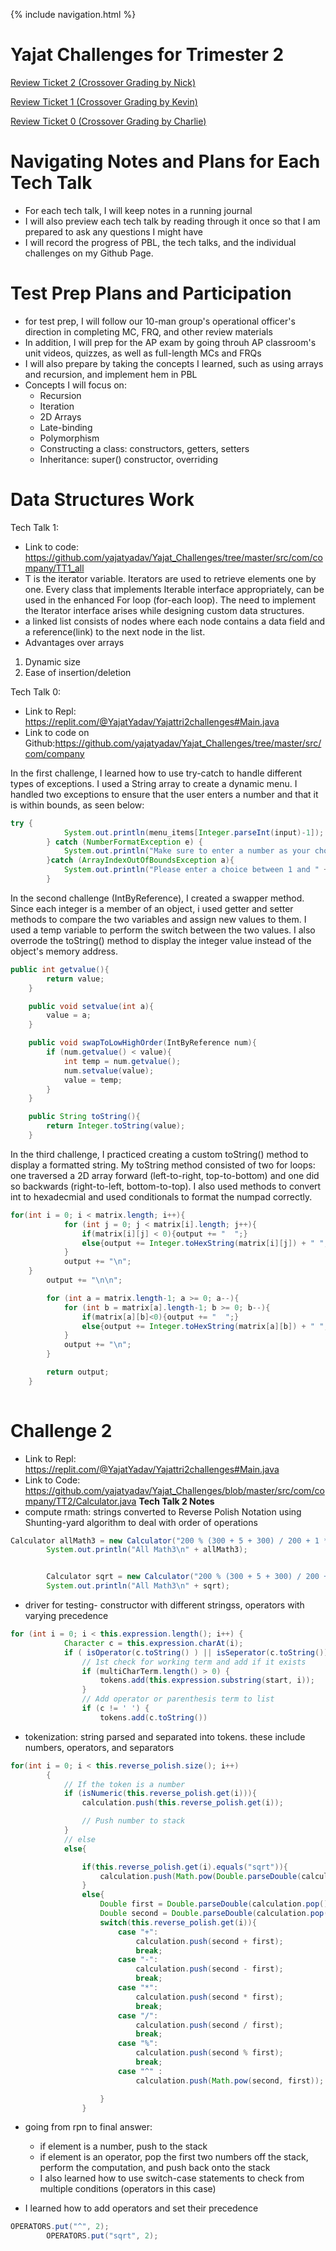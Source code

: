 {% include navigation.html %}

# Yajat Challenges for Trimester 2

[Review Ticket 2 (Crossover Grading by Nick)](https://github.com/yajatyadav/Yajat_Challenges/issues/3)

[Review Ticket 1 (Crossover Grading by Kevin)](https://github.com/yajatyadav/Yajat_Challenges/issues/2)

[Review Ticket 0 (Crossover Grading by Charlie)](https://github.com/yajatyadav/Yajat_Challenges/issues/1#issuecomment-1067075425)

# Navigating Notes and Plans for Each Tech Talk
- For each tech talk, I will keep notes in a running journal
- I will also preview each tech talk by reading through it once so that I am prepared to ask any questions I might have
- I will record the progress of PBL, the tech talks, and the individual challenges on my Github Page.

# Test Prep Plans and Participation
- for test prep, I will follow our 10-man group's operational officer's direction in completing MC, FRQ, and other review materials
- In addition, I will prep for the AP exam by going throuh AP classroom's unit videos, quizzes, as well as full-length MCs and FRQs
- I will also prepare by taking the concepts I learned, such as using arrays and recursion, and implement hem in PBL
- Concepts I will focus on:
  - Recursion
  - Iteration
  - 2D Arrays
  - Late-binding
  - Polymorphism
  - Constructing a class: constructors, getters, setters
  - Inheritance: super() constructor, overriding


# Data Structures Work

Tech Talk 1: 
- Link to code: https://github.com/yajatyadav/Yajat_Challenges/tree/master/src/com/company/TT1_all
- T is the iterator variable. Iterators are used to retrieve elements one by one. Every class that implements Iterable interface appropriately, can be used in the enhanced For loop (for-each loop). The need to implement the Iterator interface arises while designing custom data structures.
- a linked list consists of nodes where each node contains a data field and a reference(link) to the next node in the list.
- Advantages over arrays 
1) Dynamic size 
2) Ease of insertion/deletion

Tech Talk 0:
- Link to Repl: https://replit.com/@YajatYadav/Yajattri2challenges#Main.java
- Link to code on Github:https://github.com/yajatyadav/Yajat_Challenges/tree/master/src/com/company 

In the first challenge, I learned how to use try-catch to handle different types of exceptions. I used a String array to create a dynamic menu. I handled two exceptions to ensure that the user enters a number and that it is within bounds, as seen below: 
``` java
try {
            System.out.println(menu_items[Integer.parseInt(input)-1]);
        } catch (NumberFormatException e) {
            System.out.println("Make sure to enter a number as your choice!");
        }catch (ArrayIndexOutOfBoundsException a){
            System.out.println("Please enter a choice between 1 and " + menu_items.length);
        }
```

In the second challenge (IntByReference), I created a swapper method. Since each integer is a member of an object, i used getter and setter methods to compare the two variables and assign new values to them. I used a temp variable to perform the switch between the two values. I also overrode the toString() method to display the integer value instead of the object's memory address.

``` java
public int getvalue(){
        return value;
    }

    public void setvalue(int a){
        value = a;
    }

    public void swapToLowHighOrder(IntByReference num){
        if (num.getvalue() < value){
            int temp = num.getvalue();
            num.setvalue(value);
            value = temp;
        }
    }

    public String toString(){
        return Integer.toString(value);
    }
```

In the third challenge, I practiced creating a custom toString() method to display a formatted string. My toString method consisted of two for loops: one traversed a 2D array forward (left-to-right, top-to-bottom) and one did so backwards (right-to-left, bottom-to-top). I also used methods to convert int to hexadecmial and used conditionals to format the numpad correctly. 

``` java
for(int i = 0; i < matrix.length; i++){
            for (int j = 0; j < matrix[i].length; j++){
                if(matrix[i][j] < 0){output += "  ";}
                else{output += Integer.toHexString(matrix[i][j]) + " ";}
            }
            output += "\n";
    }
        output += "\n\n";

        for (int a = matrix.length-1; a >= 0; a--){
            for (int b = matrix[a].length-1; b >= 0; b--){
                if(matrix[a][b]<0){output += "  ";}
                else{output += Integer.toHexString(matrix[a][b]) + " ";}
            }
            output += "\n";
        }

        return output;
    }
    
 ```
# Challenge 2
- Link to Repl: https://replit.com/@YajatYadav/Yajattri2challenges#Main.java
- Link to Code: https://github.com/yajatyadav/Yajat_Challenges/blob/master/src/com/company/TT2/Calculator.java
**Tech Talk 2 Notes**
- compute rmath: strings converted to Reverse Polish Notation using Shunting-yard algorithm to deal with order of operations

``` java
Calculator allMath3 = new Calculator("200 % (300 + 5 + 300) / 200 + 1 * 100 + 5 ^ 2");
        System.out.println("All Math3\n" + allMath3);


        Calculator sqrt = new Calculator("200 % (300 + 5 + 300) / 200 + 1 * 100 + 5 ^ 2 + sqrt (2*12.5) + 2");
        System.out.println("All Math3\n" + sqrt);
 ```
        
- driver for testing- constructor with different stringss, operators with varying precedence

``` java
for (int i = 0; i < this.expression.length(); i++) {
            Character c = this.expression.charAt(i);
            if ( isOperator(c.toString() ) || isSeperator(c.toString())  ) {
                // 1st check for working term and add if it exists
                if (multiCharTerm.length() > 0) {
                    tokens.add(this.expression.substring(start, i));
                }
                // Add operator or parenthesis term to list
                if (c != ' ') {
                    tokens.add(c.toString())
   ```
- tokenization: string parsed and separated into tokens. these include numbers, operators, and separators

``` java
for(int i = 0; i < this.reverse_polish.size(); i++)
        {
            // If the token is a number
            if (isNumeric(this.reverse_polish.get(i))){
                calculation.push(this.reverse_polish.get(i));

                // Push number to stack
            }
            // else
            else{

                if(this.reverse_polish.get(i).equals("sqrt")){
                    calculation.push(Math.pow(Double.parseDouble(calculation.pop().toString()),0.5));
                }
                else{
                    Double first = Double.parseDouble(calculation.pop().toString());
                    Double second = Double.parseDouble(calculation.pop().toString());
                    switch(this.reverse_polish.get(i)){
                        case "+":
                            calculation.push(second + first);
                            break;
                        case "-":
                            calculation.push(second - first);
                            break;
                        case "*":
                            calculation.push(second * first);
                            break;
                        case "/":
                            calculation.push(second / first);
                            break;
                        case "%":
                            calculation.push(second % first);
                            break;
                        case "^" :
                            calculation.push(Math.pow(second, first));

                    }
                }
   ```
   
- going from rpn to final answer:
  - if element is a number, push to the stack
  - if element is an operator, pop the first two numbers off the stack, perform the computation, and push back onto the stack
  - I also learned how to use switch-case statements to check from multiple conditions (operators in this case)

- I learned how to add operators and set their precedence
``` java
OPERATORS.put("^", 2);
        OPERATORS.put("sqrt", 2);
 ```
 

